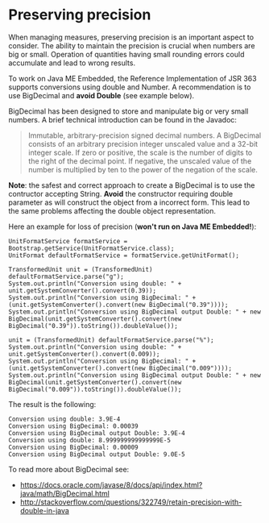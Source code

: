 # Preserving precision

When managing measures, preserving precision is an important aspect to consider. The ability to maintain the precision is crucial when numbers are big or small. Operation of quantities having small rounding errors could accumulate and lead to wrong results.  

To work on Java ME Embedded, the Reference Implementation of JSR 363 supports conversions using double and Number. A recommendation is to use BigDecimal and **avoid Double** (see example below). 

BigDecimal has been designed to store and manipulate big or very small numbers. A brief technical introduction can be found in the Javadoc: 
> Immutable, arbitrary-precision signed decimal numbers. A BigDecimal consists of an arbitrary precision integer unscaled value and a 32-bit integer scale. If zero or positive, the scale is the number of digits to the right of the decimal point. If negative, the unscaled value of the number is multiplied by ten to the power of the negation of the scale.

**Note**: the safest and correct approach to create a BigDecimal is to use the contructor accepting String. **Avoid** the constructor requiring double parameter as will construct the object from a incorrect form. This lead to the same problems affecting the double object representation. 

Here an example for loss of precision (**won't run on Java ME Embedded!**): 
```
UnitFormatService formatService = Bootstrap.getService(UnitFormatService.class);
UnitFormat defaultFormatService = formatService.getUnitFormat();

TransformedUnit unit = (TransformedUnit) defaultFormatService.parse("g");
System.out.println("Conversion using double: " + unit.getSystemConverter().convert(0.39));
System.out.println("Conversion using BigDecimal: " + (unit.getSystemConverter().convert(new BigDecimal("0.39"))));
System.out.println("Conversion using BigDecimal output Double: " + new BigDecimal(unit.getSystemConverter().convert(new BigDecimal("0.39")).toString()).doubleValue());

unit = (TransformedUnit) defaultFormatService.parse("%");
System.out.println("Conversion using double: " + unit.getSystemConverter().convert(0.009));
System.out.println("Conversion using BigDecimal: " + (unit.getSystemConverter().convert(new BigDecimal("0.009"))));
System.out.println("Conversion using BigDecimal output Double: " + new BigDecimal(unit.getSystemConverter().convert(new BigDecimal("0.009")).toString()).doubleValue());
```

The result is the following: 
```
Conversion using double: 3.9E-4
Conversion using BigDecimal: 0.00039
Conversion using BigDecimal output Double: 3.9E-4
Conversion using double: 8.999999999999999E-5
Conversion using BigDecimal: 0.00009
Conversion using BigDecimal output Double: 9.0E-5
```

To read more about BigDecimal see: 
- https://docs.oracle.com/javase/8/docs/api/index.html?java/math/BigDecimal.html
- http://stackoverflow.com/questions/322749/retain-precision-with-double-in-java


